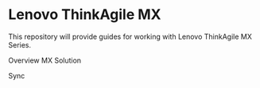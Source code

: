 # Lenovo ThinkAgile MX

This repository will provide guides for working with Lenovo ThinkAgile MX Series.

Overview MX Solution

Sync
